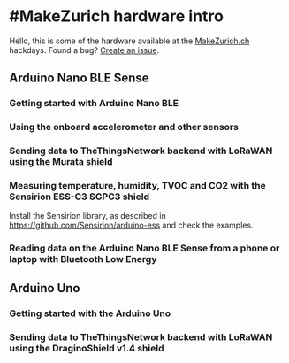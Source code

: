 # #MakeZurich hardware intro
Hello, this is some of the hardware available at the [MakeZurich.ch](http://makezurich.ch/) hackdays. Found a bug? [Create an issue](../../issues).

## Arduino Nano BLE Sense

### Getting started with Arduino Nano BLE

### Using the onboard accelerometer and other sensors

### Sending data to TheThingsNetwork backend with LoRaWAN using the Murata shield

### Measuring temperature, humidity, TVOC and CO2 with the Sensirion ESS-C3 SGPC3 shield

Install the Sensirion library, as described in https://github.com/Sensirion/arduino-ess and check the examples.

### Reading data on the Arduino Nano BLE Sense from a phone or laptop with Bluetooth Low Energy

## Arduino Uno

### Getting started with the Arduino Uno

### Sending data to TheThingsNetwork backend with LoRaWAN using the DraginoShield v1.4 shield
